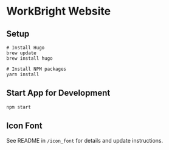 # WorkBright Website

## Setup

    # Install Hugo
    brew update
    brew install hugo

    # Install NPM packages
    yarn install

## Start App for Development

    npm start

## Icon Font

See README in `/icon_font` for details and update instructions.
